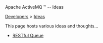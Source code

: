 Apache ActiveMQ ™ -- Ideas 

[Developers](developers.html) > [Ideas](ideas.html)


This page hosts various ideas and thoughts...

*   [RESTful Queue](restful-queue.html)

